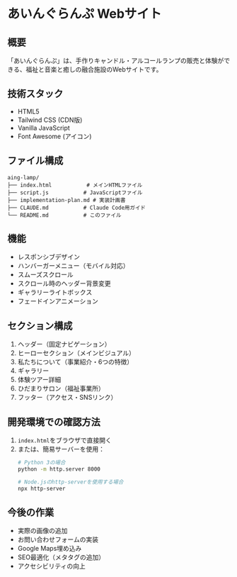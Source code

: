 # あいんぐらんぷ Webサイト

## 概要
「あいんぐらんぷ」は、手作りキャンドル・アルコールランプの販売と体験ができる、福祉と音楽と癒しの融合施設のWebサイトです。

## 技術スタック
- HTML5
- Tailwind CSS (CDN版)
- Vanilla JavaScript
- Font Awesome (アイコン)

## ファイル構成
```
aing-lamp/
├── index.html           # メインHTMLファイル
├── script.js           # JavaScriptファイル
├── implementation-plan.md # 実装計画書
├── CLAUDE.md           # Claude Code用ガイド
└── README.md           # このファイル
```

## 機能
- レスポンシブデザイン
- ハンバーガーメニュー（モバイル対応）
- スムーズスクロール
- スクロール時のヘッダー背景変更
- ギャラリーライトボックス
- フェードインアニメーション

## セクション構成
1. ヘッダー（固定ナビゲーション）
2. ヒーローセクション（メインビジュアル）
3. 私たちについて（事業紹介・6つの特徴）
4. ギャラリー
5. 体験ツアー詳細
6. ひだまりサロン（福祉事業所）
7. フッター（アクセス・SNSリンク）

## 開発環境での確認方法
1. `index.html`をブラウザで直接開く
2. または、簡易サーバーを使用：
   ```bash
   # Python 3の場合
   python -m http.server 8000
   
   # Node.jsのhttp-serverを使用する場合
   npx http-server
   ```

## 今後の作業
- 実際の画像の追加
- お問い合わせフォームの実装
- Google Maps埋め込み
- SEO最適化（メタタグの追加）
- アクセシビリティの向上